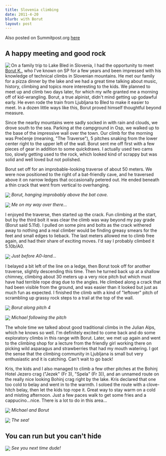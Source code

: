 ```yaml
---
title: Slovenia climbing
date: 2011-4-20
blurb: with Borut
layout: post
---
```


Also posted on Summitpost.org [here](http://www.summitpost.org/pre-enje-with-a-pal/713337)

A happy meeting and good rock
---

<a href="http://www.flickr.com/photos/ripsawridge/5660861804/"><img align="left" src="http://farm6.static.flickr.com/5107/5660861804_41b848d136.jpg"></a>On a family trip to Lake Bled in Slovenia, I had the opportunity to meet <a href="http://www.summitpost.org/users/borutbk/66073">Borut K.</a>, who I've known on SP for a few years and been impressed with his knowledge of technical climbs in Slovenian mountains. He met our family for a pizza dinner by the lake and we had a great time talking about music, history, climbing and topics more interesting to the kids. We planned to meet up and climb two days later, for which my wife granted me a morning off of kid-wrangling. Borut, a true alpinist, didn't mind getting up godawful early. He even rode the train from Ljubljana to Bled to make it easier to meet. In a dozen little ways like this, Borut proved himself thoughtful beyond measure.

Since the nearby mountains were sadly socked in with rain and clouds, we drove south to the sea. Parking at the campground in Osp, we walked up to the base of the  impressive wall over the town. Our climb for the morning was Prečenje (meaning, "The Traverse"), 5 pitches snaking from the lower center right to the upper left of the wall. Borut sent me off first with a few pieces of gear in addition to some quickdraws. I actually used two cams too, slowly getting used to the rock, which looked kind of scrappy but was solid and well loved but not polished.

Borut set off for an improbable-looking traverse of about 50 meters. We were now positioned to the right of a bat-friendly cave, and he traversed above it on narrow ledges that occasionally petered out. He ended beneath a thin crack that went from vertical to overhanging. 

<a href="http://www.flickr.com/photos/ripsawridge/5660859470/"><img align="center" src="http://farm6.static.flickr.com/5230/5660859470_9674345f03.jpg"></a>
<i>Borut, hanging improbably above the bat cave.</i>

<a href="http://www.flickr.com/photos/ripsawridge/5660859182/"><img align="center" src="http://farm6.static.flickr.com/5185/5660859182_776bc09018.jpg"></a>
<i>Me on my way over there...</i>

I enjoyed the traverse, then started up the crack. Fun climbing at the start, but by the third bolt it was clear the climb was way beyond my pay grade (Borut said 5.11d). I pulled on some pins and bolts as the crack withered away to nothing and a real climber would be finding greasy smears for the feet and small edges to lieback. The last meters allowed me to climb free again, and had their share of exciting moves. I'd say I probably climbed it 5.10b/A0.

<a href="http://www.flickr.com/photos/ripsawridge/5660859950/"><img align="center" src="http://farm6.static.flickr.com/5229/5660859950_7026534237.jpg"></a>
<i>Just before A0-land...</i>

I belayed a bit left of the line on a ledge, then Borut took off for another traverse, slightly descending this time. Then he turned back up at a shallow chimney, climbing about 30 meters up a very nice pitch but which must have had terrible rope drag due to the angles. He climbed along a crack that had been visible from the ground, and was easier than it looked but just as much fun as expected. I finished the climb with a kind of "leftover" pitch of scrambling up grassy rock steps to a trail at the top of the wall.

<a href="http://www.flickr.com/photos/ripsawridge/5660860170/"><img align="center" src="http://farm6.static.flickr.com/5261/5660860170_3635a50469.jpg"></a>
<i>Borut along pitch 4</i>

<a href="http://www.flickr.com/photos/ripsawridge/5660291483/"><img align="center" src="http://farm6.static.flickr.com/5269/5660291483_85e8ebe2cb.jpg"></a>
<i>Michael following the pitch</i>

The whole time we talked about good traditional climbs in the Julian Alps, which he knows so well. I'm definitely excited to come back and do some exploratory climbs in this range with Borut. Later, we met up again and went to the climbing shop for a lecture from the friendly girl working there on picking wild asparagus and strawberries that had my mouth watering. I got the sense that the climbing community in Ljubljana is small but very enthusiastic and it is catching. Can't wait to go back!

Kris, the kids and I also managed to climb a few other pitches at the Bohinj Hotel Jezero crag ("Jezek" (Fr 3), "Spela" (Fr 3)), and an unnamed route on the really nice looking Bohinj crag right by the lake. Kris declared that one too cold to belay and went in to the warmth. I soloed the route with a clove-hitch belay, then let the kids top rope it. Great way to stay warm on a cold and misting afternoon. Just a few paces walk to get some fries and a cappucino...nice. There is a lot to do in this area...
                     

<a href="http://www.flickr.com/photos/ripsawridge/5660861028/"><img align="center" src="http://farm6.static.flickr.com/5029/5660861028_01f582fb53.jpg"></a>
<i>Michael and Borut</i>

<a href="http://www.flickr.com/photos/ripsawridge/5660292123/"><img align="center" src="http://farm6.static.flickr.com/5229/5660292123_c07ca64bf0.jpg"></a>
<i>The sea!</i>                                          

You can run but you can't hide
---

<a href="http://www.flickr.com/photos/ripsawridge/5660857838/"><img align="center" src="http://farm6.static.flickr.com/5105/5660857838_49f87cd72a.jpg"></a>
<i>See you next time dude!</i>
